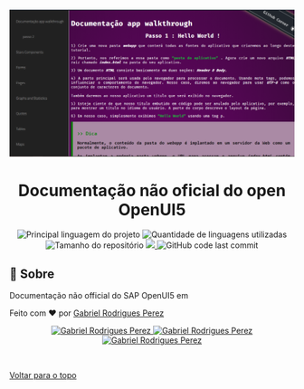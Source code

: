 <div align="center" id="top"> 
  
  &#xa0;
  <img src="image/HomeApp.png" alt="Home App">

  <!-- <a href="https://doc.netlify.com">Demo</a> -->
</div>

<h1 align="center">Documentação não oficial do open OpenUI5</h1>

<p align="center">
  <img alt="Principal linguagem do projeto" src="https://img.shields.io/github/languages/top/Gabriel4420/doc?color=56BEB8">

  <img alt="Quantidade de linguagens utilizadas" src="https://img.shields.io/github/languages/count/Gabriel4420/doc?color=56BEB8">

  <img alt="Tamanho do repositório" src="https://img.shields.io/github/repo-size/Gabriel4420/doc?color=56BEB8">

  <a href="https://www.codacy.com/manual/Gabriel4420/doc?utm_source=github.com&amp;utm_medium=referral&amp;utm_content=Gabriel4420/doc&amp;utm_campaign=Badge_Grade">
    <img src="https://app.codacy.com/project/badge/Grade/6dd6b46abeb14e99935a2b9ac5c6ede2"/>
  </a>
  
  <img alt="GitHub code last commit" src="https://img.shields.io/github/last-commit/Gabriel4420/doc">

  <!-- <img alt="Github issues" src="https://img.shields.io/github/issues/Gabriel4420/doc?color=56BEB8" /> -->

  <!-- <img alt="Github forks" src="https://img.shields.io/github/forks/Gabriel4420/doc?color=56BEB8" /> -->

  <!-- <img alt="Github stars" src="https://img.shields.io/github/stars/Gabriel4420/doc?color=56BEB8" /> -->
</p>

<!-- Status -->

<!-- <h4 align="center"> 
	🚧  Doc 🚀 Em construção...  🚧
</h4> 

<hr> -->
## :dart: Sobre ##

Documentação não official do SAP OpenUI5 em


Feito com :heart: por <a href="https://github.com/Gabriel4420" target="_blank">Gabriel Rodrigues Perez</a>

<p align="center">

  <a href="https://www.linkedin.com/in/gabriel-rodrigues-perez-2069b072/">
    <img alt="Gabriel Rodrigues Perez" src="https://img.shields.io/badge/LinkedIn-Gabriel_Rodrigues-0e76a8?style=flat&logoColor=white&logo=linkedin">
  </a>
  <a href="https://www.facebook.com/gabriel.rodrigues.perez">
    <img alt="Gabriel Rodrigues Perez" src="https://img.shields.io/badge/Facebook-Gabriel_Rodrigues-1778F2?style=flat&logoColor=white&logo=facebook">
  </a>
  <a href="https://www.instagram.com/gabriel_rodrigues_perez/">
    <img alt="Gabriel Rodrigues Perez" src="https://img.shields.io/badge/Instagram-@gabriel4420-833AB4?style=flat&logoColor=white&logo=instagram">
  </a>

&#xa0;

<a href="#top">Voltar para o topo</a>
